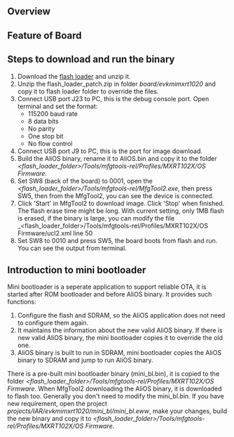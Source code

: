 ## Overview

## Feature of Board

## Steps to download and run the binary

1. Download the [flash loader](https://www.nxp.com/webapp/Download?colCode=Flashloader_RT1020_1.0_GA&appType=license)
   and unzip it.
2. Unzip the flash\_loader\_patch.zip in folder _board/evkmimxrt1020_ and copy
   it to flash loader folder to override the files.
3. Connect USB port J23 to PC, this is the debug console port. Open terminal
   and set the format:
   - 115200 baud rate
   - 8 data bits
   - No parity
   - One stop bit
   - No flow control
4. Connect USB port J9 to PC, this is the port for image download.
5. Build the AliOS binary, rename it to AliOS.bin and copy it to the folder
   _&lt;flash\_loader\_folder&gt;/Tools/mfgtools-rel/Profiles/MXRT102X/OS Firmware_.
6. Set SW8 (back of the board) to 0001, open the _&lt;flash\_loader\_folder&gt;/Tools/mfgtools-rel/MfgTool2.exe_,
   then press SW5, then from the MfgTool2, you can see the device is connected.
7. Click 'Start' in MfgTool2 to download image. Click 'Stop' when finished. The
   flash erase time might be long. With current setting, only 1MB flash is erased,
   if the binary is large, you can modify the file
   _&lt;flash\_loader\_folder&gt;/Tools/mfgtools-rel/Profiles/MXRT102X/OS Firmware/ucl2.xml
   line 50
8. Set SW8 to 0010 and press SW5, the board boots from flash and run. You can see
   the output from terminal.

## Introduction to mini bootloader

Mini bootloader is a seperate application to support reliable OTA, it is started
after ROM bootloader and before AliOS binary. It provides such functions:

1. Configure the flash and SDRAM, so the AliOS application does not need to
   configure them again.
2. It maintains the information about the new valid AliOS binary. If there is
   new valid AliOS binary, the mini bootloader copies it to override the old one.
3. AliOS binary is built to run in SDRAM, mini bootloader copies the AliOS binary
   to SDRAM and jump to run AliOS binary.

There is a pre-built mini bootloader binary (mini\_bl.bin), it is copied to the folder
_&lt;flash\_loader\_folder&gt;/Tools/mfgtools-rel/Profiles/MXRT102X/OS Firmware_.
When MfgTool2 downloading the AliOS binary, it is downloaded to flash too.
Generally you don't need to modify the mini\_bl.bin. If you have new requirement,
open the project _projects/IAR/evkmimxrt1020/mini\_bl/mini\_bl.eww_, make your changes,
build the new binary and copy it to
_&lt;flash\_loader\_folder&gt;/Tools/mfgtools-rel/Profiles/MXRT102X/OS Firmware_.

